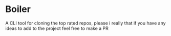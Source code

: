 # Boiler
A CLI tool for cloning the top rated repos, please i really that if you have any ideas to add to the project feel free to make a PR
